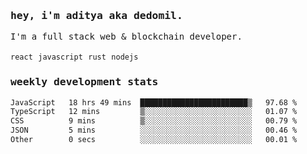 <samp>
    <h3>hey, i'm aditya aka dedomil.</h3>
    I'm a full stack web & blockchain developer. 
    <br />
    <br />
    <code>react</code> <code>javascript</code> <code>rust</code> <code>nodejs</code>
    <h3>weekly development stats</h3>
    <!--START_SECTION:waka-->

```txt
JavaScript   18 hrs 49 mins  ████████████████████████▒   97.68 %
TypeScript   12 mins         ▒░░░░░░░░░░░░░░░░░░░░░░░░   01.07 %
CSS          9 mins          ▒░░░░░░░░░░░░░░░░░░░░░░░░   00.79 %
JSON         5 mins          ░░░░░░░░░░░░░░░░░░░░░░░░░   00.46 %
Other        0 secs          ░░░░░░░░░░░░░░░░░░░░░░░░░   00.01 %
```

<!--END_SECTION:waka-->
</samp>
